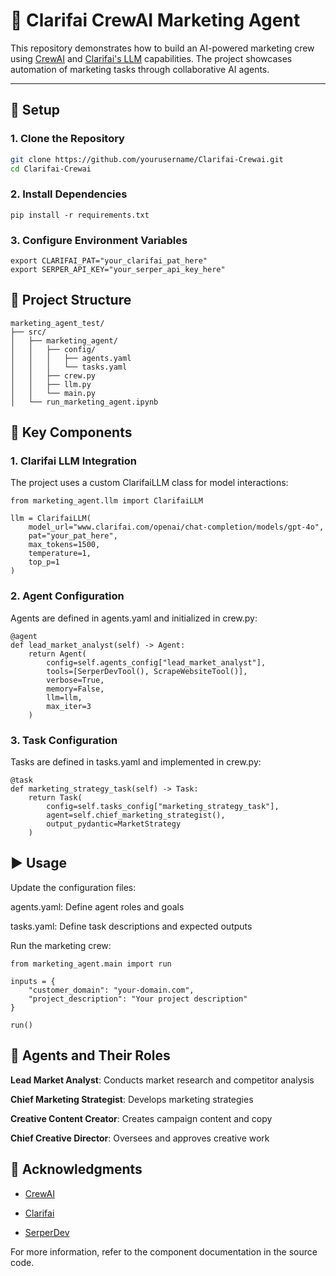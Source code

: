 # 🚀 Clarifai CrewAI Marketing Agent

This repository demonstrates how to build an AI-powered marketing crew using [CrewAI](https://github.com/joaomdmoura/crewAI) and [Clarifai's LLM](https://www.clarifai.com/) capabilities. The project showcases automation of marketing tasks through collaborative AI agents.

---

## 🔧 Setup

### 1. Clone the Repository

```bash
git clone https://github.com/yourusername/Clarifai-Crewai.git
cd Clarifai-Crewai
```
### 2. Install Dependencies
```
pip install -r requirements.txt
```

### 3. Configure Environment Variables
```
export CLARIFAI_PAT="your_clarifai_pat_here"
export SERPER_API_KEY="your_serper_api_key_here"
```

## 📁 Project Structure
```
marketing_agent_test/
├── src/
│   ├── marketing_agent/
│   │   ├── config/
│   │   │   ├── agents.yaml
│   │   │   └── tasks.yaml
│   │   ├── crew.py
│   │   ├── llm.py
│   │   └── main.py
│   └── run_marketing_agent.ipynb
```
## 🧠 Key Components

### 1. Clarifai LLM Integration
The project uses a custom ClarifaiLLM class for model interactions:
```
from marketing_agent.llm import ClarifaiLLM

llm = ClarifaiLLM(
    model_url="www.clarifai.com/openai/chat-completion/models/gpt-4o",
    pat="your_pat_here",
    max_tokens=1500,
    temperature=1,
    top_p=1
)

```
### 2. Agent Configuration
Agents are defined in agents.yaml and initialized in crew.py:
```
@agent
def lead_market_analyst(self) -> Agent:
    return Agent(
        config=self.agents_config["lead_market_analyst"],
        tools=[SerperDevTool(), ScrapeWebsiteTool()],
        verbose=True,
        memory=False,
        llm=llm,
        max_iter=3
    )
```

### 3. Task Configuration
Tasks are defined in tasks.yaml and implemented in crew.py:
```
@task
def marketing_strategy_task(self) -> Task:
    return Task(
        config=self.tasks_config["marketing_strategy_task"],
        agent=self.chief_marketing_strategist(),
        output_pydantic=MarketStrategy
    )
```

## ▶️ Usage
Update the configuration files:

agents.yaml: Define agent roles and goals

tasks.yaml: Define task descriptions and expected outputs

Run the marketing crew:
```
from marketing_agent.main import run

inputs = {
    "customer_domain": "your-domain.com",
    "project_description": "Your project description"
}

run()
```

## 👥 Agents and Their Roles
**Lead Market Analyst**: Conducts market research and competitor analysis

**Chief Marketing Strategist**: Develops marketing strategies

**Creative Content Creator**: Creates campaign content and copy

**Chief Creative Director**: Oversees and approves creative work

## 🙌 Acknowledgments
- [CrewAI](https://docs.crewai.com/introduction)

- [Clarifai](https://docs.clarifai.com/compute/models/inference/api)

- [SerperDev](https://serper.dev/)

For more information, refer to the component documentation in the source code.
